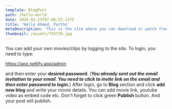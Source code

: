 ```yaml
---
template: BlogPost
path: /hello-world
date: 2020-02-23T07:08:53.137Z
title: 'Hello Ahmed, Partho'
metaDescription: 'This is the site where you can download or watch free movies/Clips. '
thumbnail: /assets/755729.jpg
---
```

You can add your own movies/clips by logging to the site. To login, you need to type: 

<https://apz.netlify.app/admin>

[](https://apz.netlify.app/admin)and then enter your **desired password**. (***You already sent out the email invitation to your email. You need to click to invite link on the email and then enter password to login.***) After login, go to **Blog** section and click **add new blog** and write your movie details. You can add movie link, youtube video as embed code etc. Don't forget to click green **Publish** button. And your post will publish.
